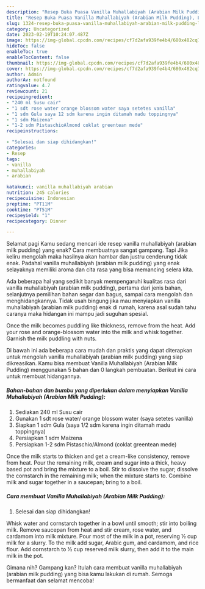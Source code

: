 ```yaml
---
description: "Resep Buka Puasa Vanilla Muhallabiyah (Arabian Milk Pudding), Lezat Sekali"
title: "Resep Buka Puasa Vanilla Muhallabiyah (Arabian Milk Pudding), Lezat Sekali"
slug: 1324-resep-buka-puasa-vanilla-muhallabiyah-arabian-milk-pudding-lezat-sekali
category: Uncategorized
date: 2023-02-19T10:24:07.487Z
image: https://img-global.cpcdn.com/recipes/cf7d2afa939fe4b4/680x482cq70/vanilla-muhallabiyah-arabian-milk-pudding-foto-resep-utama.jpg
hideToc: false
enableToc: true
enableTocContent: false
thumbnail: https://img-global.cpcdn.com/recipes/cf7d2afa939fe4b4/680x482cq70/vanilla-muhallabiyah-arabian-milk-pudding-foto-resep-utama.jpg
cover: https://img-global.cpcdn.com/recipes/cf7d2afa939fe4b4/680x482cq70/vanilla-muhallabiyah-arabian-milk-pudding-foto-resep-utama.jpg
author: Admin
authorAv: notfound
ratingvalue: 4.7
reviewcount: 21
recipeingredient:
- "240 ml Susu cair"
- "1 sdt rose water orange blossom water saya setetes vanilla"
- "1 sdm Gula saya 12 sdm karena ingin ditamah madu toppingnya"
- "1 sdm Maizena"
- "1-2 sdm PistaschioAlmond coklat greentean mede"
recipeinstructions:

- "Selesai dan siap dihidangkan!"
categories:
- Resep
tags:
- vanilla
- muhallabiyah
- arabian

katakunci: vanilla muhallabiyah arabian 
nutrition: 245 calories
recipecuisine: Indonesian
preptime: "PT11M"
cooktime: "PT51M"
recipeyield: "1"
recipecategory: Dinner

---
```



Selamat pagi Kamu sedang mencari ide resep vanilla muhallabiyah (arabian milk pudding) yang enak? Cara membuatnya sangat gampang. Tapi Jika keliru mengolah maka hasilnya akan hambar dan justru cenderung tidak enak. Padahal vanilla muhallabiyah (arabian milk pudding) yang enak selayaknya memiliki aroma dan cita rasa yang bisa memancing selera kita.


Ada beberapa hal yang sedikit banyak mempengaruhi kualitas rasa dari vanilla muhallabiyah (arabian milk pudding), pertama dari jenis bahan, selanjutnya pemilihan bahan segar dan bagus, sampai cara mengolah dan menghidangkannya. Tidak usah bingung jika mau menyiapkan vanilla muhallabiyah (arabian milk pudding) enak di rumah, karena asal sudah tahu caranya maka hidangan ini mampu jadi suguhan spesial.

Once the milk becomes puddling like thickness, remove from the heat. Add your rose and orange-blossom water into the milk and whisk together. Garnish the milk puddling with nuts.


Di bawah ini ada beberapa cara mudah dan praktis yang dapat diterapkan untuk mengolah vanilla muhallabiyah (arabian milk pudding) yang siap dikreasikan. Kamu bisa membuat Vanilla Muhallabiyah (Arabian Milk Pudding) menggunakan 5 bahan dan 0 langkah pembuatan. Berikut ini cara untuk membuat hidangannya.

<!--inarticleads1-->

##### Bahan-bahan dan bumbu yang diperlukan dalam menyiapkan Vanilla Muhallabiyah (Arabian Milk Pudding):

1. Sediakan 240 ml Susu cair
1. Gunakan 1 sdt rose water/ orange blossom water (saya setetes vanilla)
1. Siapkan 1 sdm Gula (saya 1/2 sdm karena ingin ditamah madu toppingnya)
1. Persiapkan 1 sdm Maizena
1. Persiapkan 1-2 sdm Pistaschio/Almond (coklat greentean mede)


Once the milk starts to thicken and get a cream-like consistency, remove from heat. Pour the remaining milk, cream and sugar into a thick, heavy based pot and bring the mixture to a boil. Stir to dissolve the sugar; dissolve the cornstarch in the remaining milk; when the mixture starts to. Combine milk and sugar together in a saucepan; bring to a boil. 

<!--inarticleads2-->

##### Cara membuat Vanilla Muhallabiyah (Arabian Milk Pudding):


1. Selesai dan siap dihidangkan!

Whisk water and cornstarch together in a bowl until smooth; stir into boiling milk. Remove saucepan from heat and stir cream, rose water, and cardamom into milk mixture. Pour most of the milk in a pot, reserving ½ cup milk for a slurry. To the milk add sugar, Arabic gum, and cardamom, and rice flour. Add cornstarch to ½ cup reserved milk slurry, then add it to the main milk in the pot. 

Gimana nih? Gampang kan? Itulah cara membuat vanilla muhallabiyah (arabian milk pudding) yang bisa kamu lakukan di rumah. Semoga bermanfaat dan selamat mencoba!
